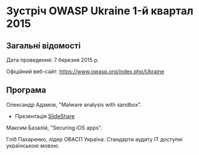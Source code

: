 # Зустріч OWASP Ukraine 1-й квартал 2015

## Загальні відомості

Дата проведення: 7 березня 2015 р.

Офіційний веб-сайт: https://www.owasp.org/index.php/Ukraine

## Програма

Олександр Адамов, "Malware analysis with sandbox".
- Презентація [SlideShare](http://www.slideshare.net/uisgslide/sandbox-kiev)

Максим Базалій, "Securing iOS apps".

Гліб Пахаренко, лідер ОВАСП Україна. Стандарти аудиту ІТ доступні українською мовою.

